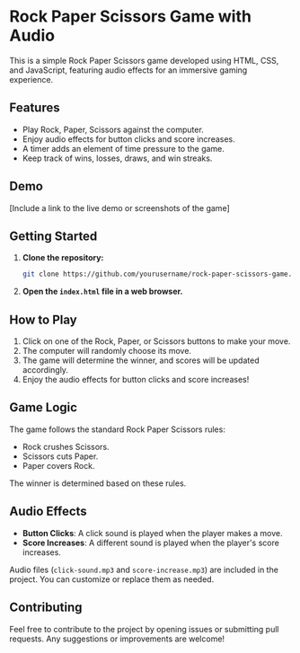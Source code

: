 # Rock Paper Scissors Game with Audio

This is a simple Rock Paper Scissors game developed using HTML, CSS, and JavaScript, featuring audio effects for an immersive gaming experience.

## Features

- Play Rock, Paper, Scissors against the computer.
- Enjoy audio effects for button clicks and score increases.
- A timer adds an element of time pressure to the game.
- Keep track of wins, losses, draws, and win streaks.

## Demo

[Include a link to the live demo or screenshots of the game]

## Getting Started

1. **Clone the repository:**

    ```bash
    git clone https://github.com/yourusername/rock-paper-scissors-game.git
    ```

2. **Open the `index.html` file in a web browser.**

## How to Play

1. Click on one of the Rock, Paper, or Scissors buttons to make your move.
2. The computer will randomly choose its move.
3. The game will determine the winner, and scores will be updated accordingly.
4. Enjoy the audio effects for button clicks and score increases!

## Game Logic

The game follows the standard Rock Paper Scissors rules:

- Rock crushes Scissors.
- Scissors cuts Paper.
- Paper covers Rock.

The winner is determined based on these rules.

## Audio Effects

- **Button Clicks**: A click sound is played when the player makes a move.
- **Score Increases**: A different sound is played when the player's score increases.

Audio files (`click-sound.mp3` and `score-increase.mp3`) are included in the project. You can customize or replace them as needed.

## Contributing

Feel free to contribute to the project by opening issues or submitting pull requests. Any suggestions or improvements are welcome!



